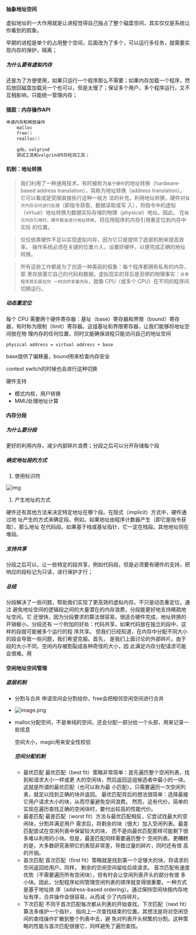 #### 抽象地址空间

虚拟地址的一大作用就是让进程觉得自己独占了整个磁盘空间，其实仅仅是系统让你看到的假象。

早期的进程是单个的占用整个空间，后面改为了多个，可以运行多任务，就需要实现内存的保护，隔离；

##### 为什么要有虚拟内存

​	还是为了方便使用，如果只运行一个程序那么不需要；如果内存加载一个程序，然后放回磁盘加载另一个也可以，但是太慢了；保证多个用户，多个程序运行，又不互相影响，只能统一管理内存；

#### 插叙：内存操作API

```c
申请内存和释放操作
    malloc
    free()
    realloc()
    
    gdb，valgrind
    调试工具和valgrind内存检测工具；
```

#### 机制：地址转换

> 我们利用了一种通用技术，有时被称为`基于硬件`的地址转换（hardware-based address translation），简称为地址转换（address translation）。它可以看成是受限直接执行这种一般方 法的补充。利用地址转换，硬件对`每次内存访问进行处理`（即指令获取、数据读取或写 入），将指令中的虚拟（virtual）地址转换为数据实际存储的物理（physical）地址。因此， 在`每次内存引用时，硬件都会进行地址转换`，将应用程序的内存引用重定位到内存中实际 的位置。

> 仅仅依靠硬件不足以实现虚拟内存，因为它只是提供了底层机制来提高效率。 操作系统必须在关键的位置介入，设置好硬件，以便完成正确的地址转换。

> 所有这些工作都是为了创造一种美丽的假象：每个程序都拥有私有的内存，那 里存放着它自己的代码和数据。虚拟现实的背后是丑陋的物理事实：`许多程序其实是在同 一时间共享着内存`，就像 CPU（或多个 CPU）在不同的程序间切换运行。



##### 动态重定位

每个 CPU 需要两个硬件寄存器：基址（base）寄存器和界限（bound）寄存 器，有时称为限制（limit）寄存器。这组基址和界限寄存器，让我们能够将地址空间放在物 理内存的任何位置，同时又能确保进程只能访问自己的地址空间

`physical address = virtual address + base`



base提供了偏移量，bound用来检查内存安全

context switch的时候也会进行这种切换



硬件支持

* 模式内核，用户转换
* MMU处理地址计算

#### 内存分段

##### 为什么要分段

更好的利用内存，减少内部碎片浪费；分段之后可以分开存储每个段

##### 确定地址段的方式

1. 使用标识符

![img](https://cdn.nlark.com/yuque/0/2023/png/38602243/1692233132590-8c642289-bca0-4cec-ab8a-283fbd7a9b72.png)

1. 产生地址的方式



硬件还有其他方法来决定特定地址在哪个段。在隐式（implicit）方式中，硬件通过地 址产生的方式来确定段。例如，如果地址由程序计数器产生（即它是指令获取），那么地址 在代码段。如果基于栈或基址指针，它一定在栈段。其他地址则在堆段。



##### 支持共享

分段之后可以，让一些特定的段共享，例如代码段，但是必须要有硬件的支持，把响应的段标记为只读，进行保护才行；



##### 总结

 分段解决了一些问题，帮助我们实现了更高效的虚拟内存。不只是动态重定位，通过 避免地址空间的逻辑段之间的大量潜在的内存浪费，分段能更好地支持稀疏地址空间。它 还很快，因为分段要求的算法很容易，很适合硬件完成，地址转换的开销极小。分段还有 一个附加的好处：代码共享。如果代码放在独立的段中，这样的段就可能被多个运行的程 序共享。 但我们已经知道，在内存中分配不同大小的段会导致一些问题，我们希望克服。首先， 是我们上面讨论的外部碎片。由于段的大小不同，空闲内存被割裂成各种奇怪的大小，因 此满足内存分配请求可能会很难。用  



#### 空闲地址空间管理



##### 底层机制

* 分割与合并 	申请空间会分割给你，free会把相邻空闲空间进行合并
* ![image.png](https://cdn.nlark.com/yuque/0/2023/png/38602243/1692282694380-dd4e8f2a-1a1a-40c1-a833-5c22db6e2908.png)

* malloc分配空间，不是单纯的空间，还会分配一部分给一个头部，用来记录一些信息

  空间大小，magic用来安全性校验

  ##### 空间分配机制

  * 最优匹配  最优匹配（best fit）策略非常简单：首先遍历整个空闲列表，找到和请求大小一样或更 大的空闲块，然后返回这组候选者中最小的一块。这就是所谓的最优匹配（也可以称为最 小匹配）。只需要遍历一次空闲列表，就足以找到正确的块并返回。 最优匹配背后的想法很简单：选择最接它用户请求大小的块，从而尽量避免空间浪费。 然而，这有代价。简单的实现在遍历查找正确的空闲块时，要付出较高的性能代价。
  *  最差匹配  最差匹配（worst fit）方法与最优匹配相反，它尝试找最大的空闲块，分割并满足用户 需求后，将剩余的块（很大）加入空闲列表。最差匹配尝试在空闲列表中保留较大的块， 而不是向最优匹配那样可能剩下很多难以利用的小块。但是，最差匹配同样需要遍历整个 空闲列表。更糟糕的是，大多数研究表明它的表现非常差，导致过量的碎片，同时还有很 高的开销。 
  * 首次匹配  首次匹配（first fit）策略就是找到第一个足够大的块，将请求的空间返回给用户。同样， 剩余的空闲空间留给后续请求。 首次匹配有速度优势（不需要遍历所有空闲块），但有时会让空闲列表开头的部分有很 多小块。因此，分配程序如何管理空闲列表的顺序就变得很重要。一种方式是基于地址排 序（address-based ordering）。通过保持空闲块按内存地址有序，合并操作会很容易，从而减 少了内存碎片。
  *  下次匹配  不同于首次匹配每次都从列表的开始查找，下次匹配（next fit）算法多维护一个指针， 指向上一次查找结束的位置。其想法是将对空闲空间的查找操作扩散到整个列表中去，避 免对列表开头频繁的分割。这种策略的性能与首次匹配很接它，同样避免了遍历查找。
